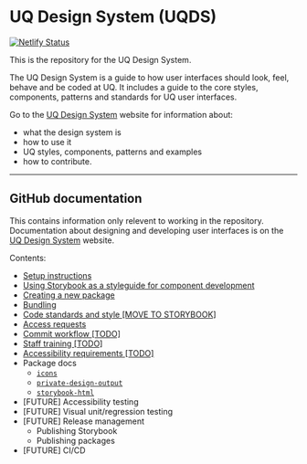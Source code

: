 # UQ Design System (UQDS)

[![Netlify Status](https://api.netlify.com/api/v1/badges/bf36e9d5-9887-4be6-bb76-705d8e27453d/deploy-status)](https://app.netlify.com/sites/eager-engelbart-6dcb4a/deploys)

This is the repository for the UQ Design System.

The UQ Design System is a guide to how user interfaces should look, feel, behave and be coded at UQ.  It includes a guide to the core styles, components, patterns and standards for UQ user interfaces.

Go to the [UQ Design System](https://design-system.uq.edu.au/) website for information about:

- what the design system is
- how to use it
- UQ styles, components, patterns and examples
- how to contribute.


---

## GitHub documentation

This contains information only relevent to working in the repository. Documentation about designing and developing user interfaces is on the [UQ Design System](https://design-system.uq.edu.au/) website.

Contents:

- [Setup instructions](./docs/setup-instructions.md)
- [Using Storybook as a styleguide for component development](./docs/using-storybook-as-a-styleguide-for-component-development.md)
- [Creating a new package](./docs/create-a-package.md)
- [Bundling](./docs/bundling.md)
- [Code standards and style [MOVE TO STORYBOOK]](./docs/standards/standards.md)
- [Access requests](./docs/access-request.md)
- [Commit workflow [TODO]](./docs/commit-workflow.md)
- [Staff training [TODO]](./docs/training/training.md)
- [Accessibility requirements [TODO]](./docs/accessibility.md)
- Package docs
  - [`icons`](./packages/icon/MAINTENANCE.md)
  - [`private-design-output`](./packages/private-design-output#readme)
  - [`storybook-html`](./packages/storybook-html#readme)
- [FUTURE] Accessibility testing
- [FUTURE] Visual unit/regression testing
- [FUTURE] Release management
  - Publishing Storybook
  - Publishing packages
- [FUTURE] CI/CD
